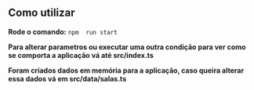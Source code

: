 ## Como utilizar

**Rode o comando:** `npm  run start`

**Para alterar parametros ou executar uma outra condição para ver como se comporta a aplicação vá até src/index.ts**

**Foram criados dados em memória para a aplicação, caso queira alterar essa dados vá em src/data/salas.ts**
